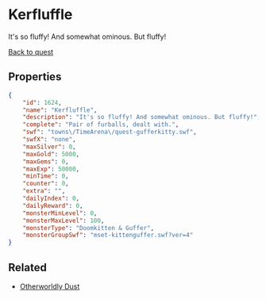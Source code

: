 # Kerfluffle

It's so fluffy! And somewhat ominous. But fluffy!

[Back to quest](../quests.md)

## Properties

```json
{
    "id": 1624,
    "name": "Kerfluffle",
    "description": "It's so fluffy! And somewhat ominous. But fluffy!",
    "complete": "Pair of furballs, dealt with.",
    "swf": "towns\/TimeArena\/quest-gufferkitty.swf",
    "swfX": "none",
    "maxSilver": 0,
    "maxGold": 5000,
    "maxGems": 0,
    "maxExp": 50000,
    "minTime": 0,
    "counter": 0,
    "extra": "",
    "dailyIndex": 0,
    "dailyReward": 0,
    "monsterMinLevel": 0,
    "monsterMaxLevel": 100,
    "monsterType": "Doomkitten & Guffer",
    "monsterGroupSwf": "mset-kittenguffer.swf?ver=4"
}
```

## Related

- [Otherworldly Dust](../items/18845-otherworldly-dust.md)

